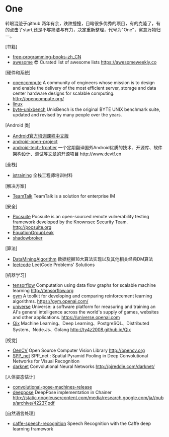 # One

转眼混迹于github 两年有余，跌跌撞撞，目睹很多优秀的项目，有的克隆了，有的点击了start,还是不够简洁与有力，决定重新整理，代号为"One"，寓意万物归一。

[书籍]

- [free-programming-books-zh_CN](https://github.com/justjavac/free-programming-books-zh_CN)
- [awesome](https://github.com/sindresorhus/awesome) 😎 Curated list of awesome lists <https://awesomeweekly.co>

[硬件和系统]

- [opencompute](https://github.com/facebookarchive/opencompute) A community of engineers whose mission is to design and enable the delivery of the most efficient server, storage and data center hardware designs for scalable computing. <http://opencompute.org/>
- [linux](https://github.com/torvalds/linux)
- [byte-unixbench](https://github.com/kdlucas/byte-unixbench) UnixBench is the original BYTE UNIX benchmark suite, updated and revised by many people over the years.

[Android 类]

- [Android官方培训课程中文版](https://github.com/kesenhoo/android-training-course-in-chinese)
- [android-open-project](https://github.com/kesenhoo/android-open-project)
- [android-tech-frontier](https://github.com/hehonghui/android-tech-frontier) 一个定期翻译国外Android优质的技术、开源库、软件架构设计、测试等文章的开源项目 <http://www.devtf.cn>

[全栈]

- [jstraining](https://github.com/ruanyf/jstraining) 全栈工程师培训材料

[解决方案]

- [TeamTalk](https://github.com/meili/TeamTalk) TeamTalk is a solution for enterprise IM

[安全]

- [Pocsuite](https://github.com/knownsec/Pocsuite) Pocsuite is an open-sourced remote vulnerability testing framework developed by the Knownsec Security Team. <http://pocsuite.org>
- [EquationGroupLeak](https://github.com/adamcaudill/EquationGroupLeak)
- [shadowbroker](https://github.com/misterch0c/shadowbroker)

[算法]

- [DataMiningAlgorithm](https://github.com/linyiqun/DataMiningAlgorithm) 数据挖掘18大算法实现以及其他相关经典DM算法
- [leetcode](https://github.com/haoel/leetcode) LeetCode Problems' Solutions

[机器学习]

- [tensorflow](https://github.com/tensorflow/tensorflow) Computation using data flow graphs for scalable machine learning <http://tensorflow.org>
- [gym](https://github.com/openai/gym) A toolkit for developing and comparing reinforcement learning algorithms. <https://gym.openai.com/>
- [universe](https://github.com/openai/universe) Universe: a software platform for measuring and training an AI's general intelligence across the world's supply of games, websites and other applications. <https://universe.openai.com>
- [Qix](https://github.com/ty4z2008/Qix) Machine Learning、Deep Learning、PostgreSQL、Distributed System、Node.Js、Golang <http://ty4z2008.github.io/Qix>

[视觉]

- [OenCV](https://github.com/opencv/opencv) Open Source Computer Vision Library <http://opencv.org>
- [SPP_net](https://github.com/ShaoqingRen/SPP_net) SPP_net : Spatial Pyramid Pooling in Deep Convolutional Networks for Visual Recognition
- [darknet](https://github.com/pjreddie/darknet) Convolutional Neural Networks <http://pjreddie.com/darknet/>

[人体姿态估计]

- [convolutional-pose-machines-release](https://github.com/shihenw/convolutional-pose-machines-release)
- [deeppose](https://github.com/mitmul/deeppose) DeepPose implementation in Chainer <http://static.googleusercontent.com/media/research.google.com/ja//pubs/archive/42237.pdf>

[自然语言处理]

- [caffe-speech-recognition](https://github.com/pannous/caffe-speech-recognition) Speech Recognition with the Caffe deep learning framework
